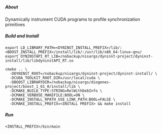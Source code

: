##### About
Dynamically instrument CUDA programs to profile synchronization primitives

##### Build and Install

```
export LD_LIBRARY_PATH=<DYNINST_INSTALL_PREFIX>/lib/:<BOOST_INSTALL_PREFIX>/install/lib/:/usr/lib/x86_64-linux-gnu/
export DYNINSTAPI_RT_LIB=/nobackup/nisargs/dyninst-project/dyninst-install/lib/libdyninstAPI_RT.so

cmake .. \
  -DDYNINST_ROOT=/nobackup/nisargs/dyninst-project/dyninst-install/ \
  -DCUDA_TOOLKIT_ROOT_DIR=/usr/local/cuda \
  -DBOOST_LIBRARYDIR=/nobackup/nisargs/diogenes-project/boost_1_61_0/install/lib \
  -DCMAKE_BUILD_TYPE:STRING=RelWithDebInfo \
  -DCMAKE_VERBOSE_MAKEFILE:BOOL=ON \
  -DCMAKE_INSTALL_RPATH_USE_LINK_PATH:BOOL=FALSE \
  -DCMAKE_INSTALL_PREFIX=<INSTALL PREFIX> && make install
```

##### Run

```
<INSTALL_PREFIX>/bin/main
```
